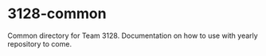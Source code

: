 # 3128-common
Common directory for Team 3128. Documentation on how to use with yearly repository to come.
